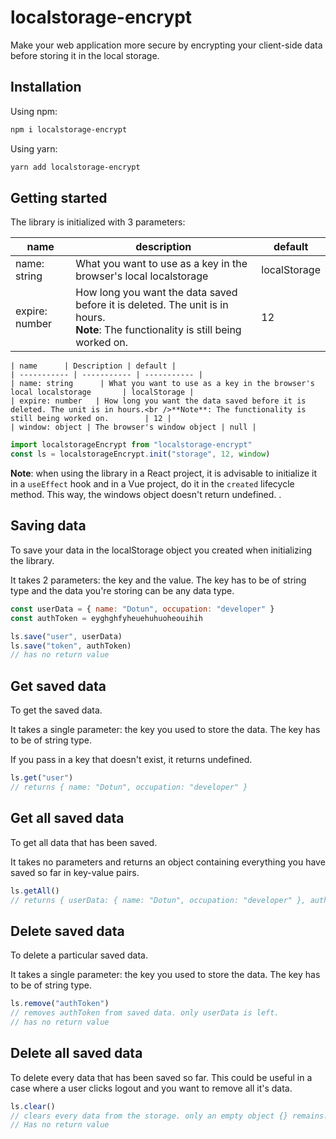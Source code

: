 # localstorage-encrypt

Make your web application more secure by encrypting your client-side data before storing it in the local storage.

## Installation

Using npm:

```bash
npm i localstorage-encrypt
```

Using yarn:

```bash
yarn add localstorage-encrypt
```

## Getting started

The library is initialized with 3 parameters:

| name           | description                                                                                                                             | default      |
| -------------- | --------------------------------------------------------------------------------------------------------------------------------------- | ------------ |
| name: string   | What you want to use as a key in the browser's local localstorage                                                                       | localStorage |
| expire: number | How long you want the data saved before it is deleted. The unit is in hours.<br />**Note**: The functionality is still being worked on. | 12           |

```
| name      | Description | default |
| ----------- | ----------- | ----------- |
| name: string      | What you want to use as a key in the browser's local localstorage       | localStorage |
| expire: number   | How long you want the data saved before it is deleted. The unit is in hours.<br />**Note**: The functionality is still being worked on.        | 12 |
| window: object | The browser's window object | null |
```

```javascript
import localstorageEncrypt from "localstorage-encrypt"
const ls = localstorageEncrypt.init("storage", 12, window)
```

**Note**: when using the library in a React project, it is advisable to initialize it in a `useEffect` hook and in a Vue project, do it in the `created` lifecycle method. This way, the windows object doesn't return undefined. .

## Saving data

To save your data in the localStorage object you created when initializing the library.

It takes 2 parameters: the key and the value. The key has to be of string type and the data you're storing can be any data type.

```javascript
const userData = { name: "Dotun", occupation: "developer" }
const authToken = eyghghfyheuehuhuoheouihih

ls.save("user", userData)
ls.save("token", authToken)
// has no return value
```

## Get saved data

To get the saved data.

It takes a single parameter: the key you used to store the data. The key has to be of string type.

If you pass in a key that doesn't exist, it returns undefined.

```javascript
ls.get("user")
// returns { name: "Dotun", occupation: "developer" }
```

## Get all saved data

To get all data that has been saved.

It takes no parameters and returns an object containing everything you have saved so far in key-value pairs.

```javascript
ls.getAll()
// returns { userData: { name: "Dotun", occupation: "developer" }, authToken: eyghghfyheuehuhuoheouihih }
```

## Delete saved data

To delete a particular saved data.

It takes a single parameter: the key you used to store the data. The key has to be of string type.

```javascript
ls.remove("authToken")
// removes authToken from saved data. only userData is left.
// has no return value
```

## Delete all saved data

To delete every data that has been saved so far. This could be useful in a case where a user clicks logout and you want to remove all it's data.

```javascript
ls.clear()
// clears every data from the storage. only an empty object {} remains.
// Has no return value
```
